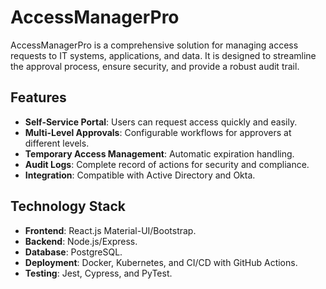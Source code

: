 # AccessManagerPro

AccessManagerPro is a comprehensive solution for managing access requests to IT systems, applications, and data. It is designed to streamline the approval process, ensure security, and provide a robust audit trail.

## Features
- **Self-Service Portal**: Users can request access quickly and easily.
- **Multi-Level Approvals**: Configurable workflows for approvers at different levels.
- **Temporary Access Management**: Automatic expiration handling.
- **Audit Logs**: Complete record of actions for security and compliance.
- **Integration**: Compatible with Active Directory and Okta.

## Technology Stack
- **Frontend**: React.js Material-UI/Bootstrap.
- **Backend**: Node.js/Express.
- **Database**: PostgreSQL.
- **Deployment**: Docker, Kubernetes, and CI/CD with GitHub Actions.
- **Testing**: Jest, Cypress, and PyTest.
